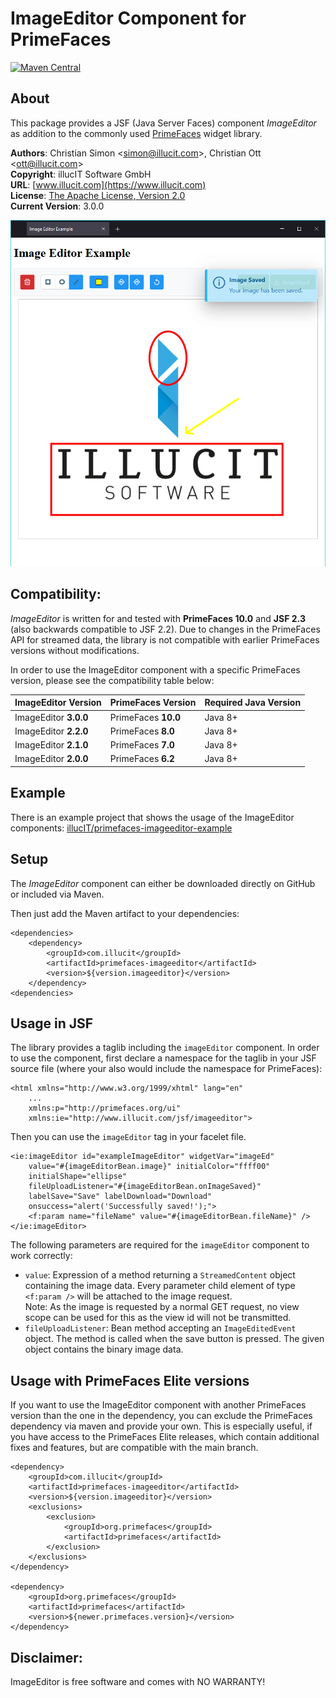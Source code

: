 ImageEditor Component for PrimeFaces
====================================

[![Maven Central](https://img.shields.io/maven-central/v/com.illucit/primefaces-imageeditor.svg?label=Maven%20Central)](https://search.maven.org/search?q=g:%22com.illucit%22%20AND%20a:%22primefaces-imageeditor%22)


About
-----

This package provides a JSF (Java Server Faces) component *ImageEditor* as addition to the
commonly used [PrimeFaces](http://www.primefaces.org) widget library.

**Authors**: Christian Simon <[simon@illucit.com](mailto:simon@illucit.com)>, Christian Ott <[ott@illucit.com](mailto:ott@illucit.com)>  
**Copyright**: illucIT Software GmbH  
**URL**: [www.illucit.com](https://www.illucit.com)  
**License**: [The Apache License, Version 2.0](http://www.apache.org/licenses/LICENSE-2.0.txt)  
**Current Version**: 3.0.0

![Screenshot](screenshot.png)


Compatibility:
--------------

*ImageEditor* is written for and tested with **PrimeFaces 10.0** and **JSF 2.3** (also backwards compatible to JSF 2.2).
Due to changes in the PrimeFaces API for streamed data, the library is not compatible with earlier PrimeFaces versions without modifications.

In order to use the ImageEditor component with a specific PrimeFaces version, please see the compatibility table below:

| ImageEditor Version   | PrimeFaces Version   | Required Java Version |
| --------------------- | -------------------- | --------------------- |
| ImageEditor **3.0.0** | PrimeFaces **10.0**  | Java 8+               |
| ImageEditor **2.2.0** | PrimeFaces **8.0**   | Java 8+               |
| ImageEditor **2.1.0** | PrimeFaces **7.0**   | Java 8+               |
| ImageEditor **2.0.0** | PrimeFaces **6.2**   | Java 8+               |


Example
-------

There is an example project that shows the usage of the ImageEditor components:
[illucIT/primefaces-imageeditor-example](https://github.com/illucIT/primefaces-imageeditor-example)


Setup
-----

The *ImageEditor*  component can either be downloaded directly on GitHub or included via Maven.

Then just add the Maven artifact to your dependencies:

	<dependencies>
		<dependency>
			<groupId>com.illucit</groupId>
			<artifactId>primefaces-imageeditor</artifactId>
			<version>${version.imageeditor}</version>
		</dependency>
	<dependencies>


Usage in JSF
------------

The library provides a taglib including the `imageEditor` component.
In order to use the component, first declare a namespace for the taglib in your JSF source file (where your also would include the namespace for PrimeFaces):

	<html xmlns="http://www.w3.org/1999/xhtml" lang="en"
		...
		xmlns:p="http://primefaces.org/ui"
		xmlns:ie="http://www.illucit.com/jsf/imageeditor">

Then you can use the `imageEditor` tag in your facelet file.

	<ie:imageEditor id="exampleImageEditor" widgetVar="imageEd"
		value="#{imageEditorBean.image}" initialColor="ffff00"
		initialShape="ellipse"
		fileUploadListener="#{imageEditorBean.onImageSaved}"
		labelSave="Save" labelDownload="Download"
		onsuccess="alert('Successfully saved!');">
		<f:param name="fileName" value="#{imageEditorBean.fileName}" />
	</ie:imageEditor>

The following parameters are required for the `imageEditor` component to work correctly:
* `value`: Expression of a method returning a `StreamedContent` object containing the image data.
Every parameter child element of type `<f:param />` will be attached to the image request.  
Note: As the image is requested by a normal GET request, no view scope can be used for this as the view id will not be transmitted.
* `fileUploadListener`: Bean method accepting an `ImageEditedEvent` object.
The method is called when the save button is pressed. The given object contains the binary image data.


Usage with PrimeFaces Elite versions
------------------------------------

If you want to use the ImageEditor component with another PrimeFaces version than the one in the dependency, you can
exclude the PrimeFaces dependency via maven and provide your own. This is especially useful, if you have access to the
PrimeFaces Elite releases, which contain additional fixes and features, but are compatible with the main branch.

	<dependency>
        <groupId>com.illucit</groupId>
        <artifactId>primefaces-imageeditor</artifactId>
        <version>${version.imageeditor}</version>
        <exclusions>
            <exclusion>
                <groupId>org.primefaces</groupId>
                <artifactId>primefaces</artifactId>
            </exclusion>
        </exclusions>
    </dependency>

    <dependency>
        <groupId>org.primefaces</groupId>
        <artifactId>primefaces</artifactId>
        <version>${newer.primefaces.version}</version>
    </dependency>


Disclaimer:
-----------

ImageEditor is free software and comes with NO WARRANTY!
